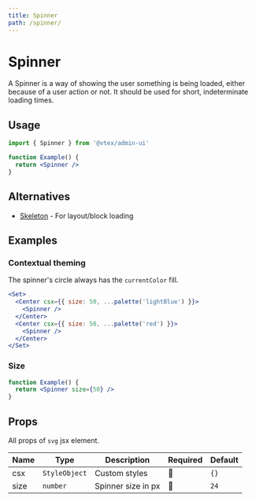 ```yaml
---
title: Spinner
path: /spinner/
---
```


# Spinner

A Spinner is a way of showing the user something is being loaded, either because of a user action or not. It should be used for short, indeterminate loading times.

## Usage

```jsx isStatic
import { Spinner } from '@vtex/admin-ui'

function Example() {
  return <Spinner />
}
```

## Alternatives

- [Skeleton](skeleton/) - For layout/block loading

## Examples

### Contextual theming

The spinner's circle always has the `currentColor` fill.

```jsx live
<Set>
  <Center csx={{ size: 50, ...palette('lightBlue') }}>
    <Spinner />
  </Center>
  <Center csx={{ size: 50, ...palette('red') }}>
    <Spinner />
  </Center>
</Set>
```

### Size

```jsx live
function Example() {
  return <Spinner size={50} />
}
```

## Props

All props of `svg` jsx element.

| Name | Type          | Description        | Required | Default |
| ---- | ------------- | ------------------ | -------- | ------- |
| csx  | `StyleObject` | Custom styles      | 🚫       | `{}`    |
| size | `number`      | Spinner size in px | 🚫       | `24`    |
